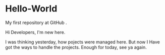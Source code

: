# Hello-World
My first repository at GitHub .


Hi Developers, I'm new here.

I was thinking yesterday, how pojects were managed here.
But now I Have got the ways to handle the projects.
Enough for today, see ya again.
